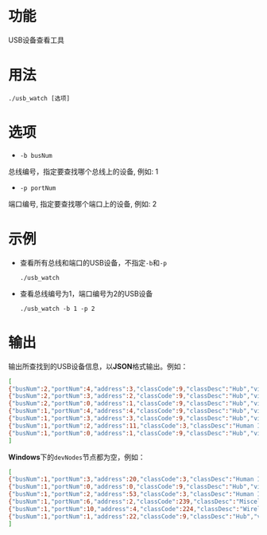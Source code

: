 # 功能

USB设备查看工具

# 用法

`./usb_watch [选项]`

# 选项

* `-b busNum`

总线编号，指定要查找哪个总线上的设备, 例如: 1

* `-p portNum`

端口编号, 指定要查找哪个端口上的设备, 例如: 2

# 示例

* 查看所有总线和端口的USB设备，不指定`-b`和`-p`

  `./usb_watch`

* 查看总线编号为1，端口编号为2的USB设备

  `./usb_watch -b 1 -p 2`

# 输出

输出所查找到的USB设备信息，以**JSON**格式输出。例如：

```bash
[
{"busNum":2,"portNum":4,"address":3,"classCode":9,"classDesc":"Hub","vid":"174c","pid":"3074","serial":"0000000A000C","devNodes":[]},
{"busNum":2,"portNum":3,"address":2,"classCode":9,"classDesc":"Hub","vid":"174c","pid":"3074","serial":"0000000A000C","devNodes":[]},
{"busNum":2,"portNum":0,"address":1,"classCode":9,"classDesc":"Hub","vid":"1d6b","pid":"0003","serial":"0000:06:00.0","devNodes":[]},
{"busNum":1,"portNum":4,"address":4,"classCode":9,"classDesc":"Hub","vid":"174c","pid":"2074","serial":"0000000A000C","devNodes":[]},
{"busNum":1,"portNum":3,"address":3,"classCode":9,"classDesc":"Hub","vid":"174c","pid":"2074","serial":"0000000A000C","devNodes":[]},
{"busNum":1,"portNum":2,"address":11,"classCode":3,"classDesc":"Human Interface Device","vid":"413c","pid":"301a","serial":"","devNodes":["/dev/hidraw2"]},
{"busNum":1,"portNum":0,"address":1,"classCode":9,"classDesc":"Hub","vid":"1d6b","pid":"0002","serial":"0000:06:00.0","devNodes":[]}
]
```

**Windows**下的`devNodes`节点都为空，例如：

```bash
[
{"busNum":1,"portNum":3,"address":20,"classCode":3,"classDesc":"Human Interface Device","vid":"2717","pid":"004b","serial":"","devNodes":[]},
{"busNum":1,"portNum":0,"address":0,"classCode":9,"classDesc":"Hub","vid":"8086","pid":"a0ed","serial":"","devNodes":[]},
{"busNum":1,"portNum":2,"address":53,"classCode":3,"classDesc":"Human Interface Device","vid":"1a86","pid":"9350","serial":"","devNodes":[]},
{"busNum":1,"portNum":6,"address":2,"classCode":239,"classDesc":"Miscellaneous","vid":"0c45","pid":"671e","serial":"","devNodes":[]},
{"busNum":1,"portNum":10,"address":4,"classCode":224,"classDesc":"Wireless","vid":"0cf3","pid":"e009","serial":"","devNodes":[]},
{"busNum":1,"portNum":1,"address":22,"classCode":9,"classDesc":"Hub","vid":"05e3","pid":"0608","serial":"","devNodes":[]}
]
```

